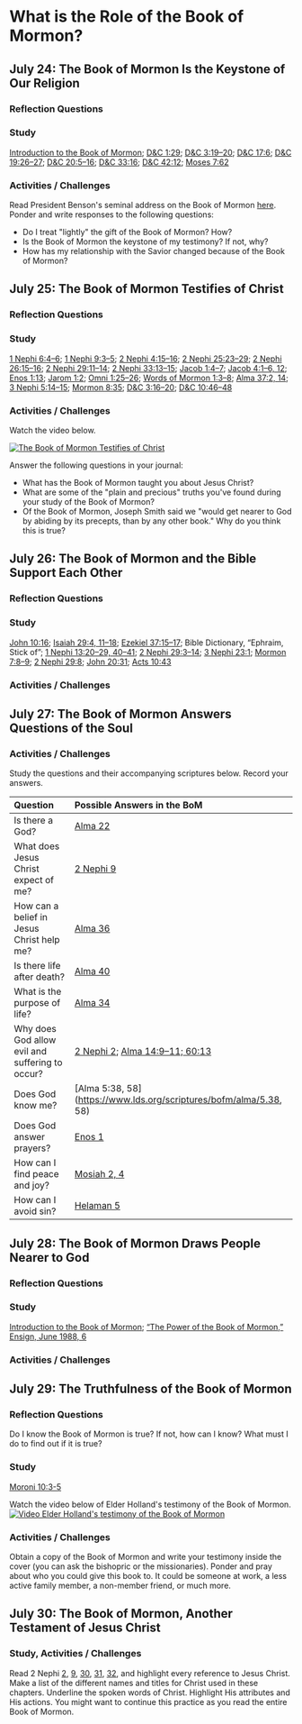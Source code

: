 # What is the Role of the Book of Mormon?
## July 24: The Book of Mormon Is the Keystone of Our Religion

### Reflection Questions

### Study
[Introduction to the Book of Mormon](https://www.lds.org/scriptures/bofm/introduction?lang=eng); [D&C 1:29](https://www.lds.org/scriptures/dc-testament/dc/1.29); [D&C 3:19–20](https://www.lds.org/scriptures/dc-testament/dc/3.19-20); [D&C 17:6](https://www.lds.org/scriptures/dc-testament/dc/17.6); [D&C 19:26–27](https://www.lds.org/scriptures/dc-testament/dc/19.26-27); [D&C 20:5–16](https://www.lds.org/scriptures/dc-testament/dc/20.5-16); [D&C 33:16](https://www.lds.org/scriptures/dc-testament/dc/33.16); [D&C 42:12](https://www.lds.org/scriptures/dc-testament/dc/42.12); [Moses 7:62](https://www.lds.org/scriptures/pgp/moses/7.62)

### Activities / Challenges

Read President Benson's seminal address on the Book of Mormon [here](https://www.lds.org/general-conference/1986/10/the-book-of-mormon-keystone-of-our-religion?lang=eng). Ponder and write responses to the following questions:
* Do I treat "lightly" the gift of the Book of Mormon? How?
* Is the Book of Mormon the keystone of my testimony? If not, why?
* How has my relationship with the Savior changed because of the Book of Mormon?

## July 25: The Book of Mormon Testifies of Christ

### Reflection Questions

### Study
[1 Nephi 6:4–6](https://www.lds.org/scriptures/bofm/1-ne/6.4-6); [1 Nephi 9:3–5](https://www.lds.org/scriptures/bofm/1-ne/9.3-5); [2 Nephi 4:15–16](https://www.lds.org/scriptures/bofm/2-ne/4.15-16); [2 Nephi 25:23–29](https://www.lds.org/scriptures/bofm/2-ne/25.23-29); [2 Nephi 26:15–16](https://www.lds.org/scriptures/bofm/2-ne/26.15-16); [2 Nephi 29:11–14](https://www.lds.org/scriptures/bofm/2-ne/29.11-14); [2 Nephi 33:13–15](https://www.lds.org/scriptures/bofm/2-ne/33.13-15); [Jacob 1:4–7](https://www.lds.org/scriptures/bofm/jacob/1.4-7); [Jacob 4:1–6, 12](https://www.lds.org/scriptures/bofm/jacob/4.1-6); [Enos 1:13](https://www.lds.org/scriptures/bofm/enos/1.13); [Jarom 1:2](https://www.lds.org/scriptures/bofm/jarom/1.2); [Omni 1:25–26](https://www.lds.org/scriptures/bofm/omni/1.25-26); [Words of Mormon 1:3–8](https://www.lds.org/scriptures/bofm/w-of-m/1.3-8); [Alma 37:2, 14](https://www.lds.org/scriptures/bofm/alma/37.2); [3 Nephi 5:14–15](https://www.lds.org/scriptures/bofm/3-ne/5.14-15); [Mormon 8:35](https://www.lds.org/scriptures/bofm/morm/8.35); [D&C 3:16–20](https://www.lds.org/scriptures/dc-testament/dc/3.16-20); [D&C 10:46–48](https://www.lds.org/scriptures/dc-testament/dc/10.46-48)

### Activities / Challenges
Watch the video below.

[![The Book of Mormon Testifies of Christ](https://d3vv6lp55qjaqc.cloudfront.net/items/25062s0V0t201e2S3g2W/Screen%20Shot%202017-07-22%20at%2011.10.15%20AM.png)](https://www.lds.org/prophets-and-apostles/unto-all-the-world/the-book-of-mormon-testifies-of-christ?lang=eng)

Answer the following questions in your journal:

* What has the Book of Mormon taught you about Jesus Christ?
* What are some of the "plain and precious" truths you've found during your study of the Book of Mormon?
* Of the Book of Mormon, Joseph Smith said we "would get nearer to God by abiding by its precepts, than by any other book." Why do you think this is true? 

## July 26: The Book of Mormon and the Bible Support Each Other

### Reflection Questions

### Study
[John 10:16](https://www.lds.org/scriptures/nt/john/10.16); [Isaiah 29:4, 11–18](https://www.lds.org/scriptures/ot/isa/29.4); [Ezekiel 37:15–17](https://www.lds.org/scriptures/ot/ezek/37.15-17); Bible Dictionary, “Ephraim, Stick of”; [1 Nephi 13:20–29, 40–41](https://www.lds.org/scriptures/bofm/1-ne/13.20-29); [2 Nephi 29:3–14](https://www.lds.org/scriptures/bofm/2-ne/29.3-14); [3 Nephi 23:1](https://www.lds.org/scriptures/bofm/3-ne/23.1); [Mormon 7:8–9](https://www.lds.org/scriptures/bofm/morm/7.8-9); [2 Nephi 29:8](https://www.lds.org/scriptures/bofm/2-ne/29.8); [John 20:31](https://www.lds.org/scriptures/nt/john/20.31); [Acts 10:43](https://www.lds.org/scriptures/nt/acts/10.43)

### Activities / Challenges

## July 27: The Book of Mormon Answers Questions of the Soul

### Activities / Challenges

Study the questions and their accompanying scriptures below. Record your answers.

Question | Possible Answers in the BoM
:---|:---
Is there a God? | [Alma 22](https://www.lds.org/scriptures/bofm/alma/22)
What does Jesus Christ expect of me? | [2 Nephi 9](https://www.lds.org/scriptures/bofm/2-ne/9)
How can a belief in Jesus Christ help me? | [Alma 36](https://www.lds.org/scriptures/bofm/alma/36)
Is there life after death? | [Alma 40](https://www.lds.org/scriptures/bofm/alma/40)
What is the purpose of life? | [Alma 34](https://www.lds.org/scriptures/bofm/alma/34)
Why does God allow evil and suffering to occur? | [2 Nephi 2](https://www.lds.org/scriptures/bofm/2-ne/2); [Alma 14:9–11; 60:13](https://www.lds.org/scriptures/bofm/alma/14.9-11)
Does God know me? | [Alma 5:38, 58](https://www.lds.org/scriptures/bofm/alma/5.38, 58)
Does God answer prayers? | [Enos 1](https://www.lds.org/scriptures/bofm/enos/1)
How can I find peace and joy? | [Mosiah 2, 4](https://www.lds.org/scriptures/bofm/mosiah/22)
How can I avoid sin? | [Helaman 5](https://www.lds.org/scriptures/bofm/hel/5)

## July 28: The Book of Mormon Draws People Nearer to God

### Reflection Questions

### Study
[Introduction to the Book of Mormon](https://www.lds.org/scriptures/bofm/introduction?lang=eng); [“The Power of the Book of Mormon,” Ensign, June 1988, 6](https://www.lds.org/ensign/1988/06/the-power-of-the-book-of-mormon?lang=eng)

### Activities / Challenges

## July 29: The Truthfulness of the Book of Mormon

### Reflection Questions
Do I know the Book of Mormon is true? If not, how can I know? What must I do to find out if it is true?

### Study
[Moroni 10:3-5](https://www.lds.org/scriptures/bofm/moro/10.3-5)

Watch the video below of Elder Holland's testimony of the Book of Mormon.
[![Video Elder Holland's testimony of the Book of Mormon](https://img.youtube.com/vi/SHY-Y9yraR8/0.jpg)](https://www.youtube.com/watch?v=SHY-Y9yraR8)


### Activities / Challenges
Obtain a copy of the Book of Mormon and write your testimony inside the cover (you can ask the bishopric or the missionaries). Ponder and pray about who you could give this book to. It could be someone at work, a less active family member, a non-member friend, or much more. 

## July 30: The Book of Mormon, Another Testament of Jesus Christ

### Study, Activities / Challenges
Read 2 Nephi [2](https://www.lds.org/scriptures/bofm/2-ne/2), [9](https://www.lds.org/scriptures/bofm/2-ne/9), [30](https://www.lds.org/scriptures/bofm/2-ne/30), [31](https://www.lds.org/scriptures/bofm/2-ne/31), [32](https://www.lds.org/scriptures/bofm/2-ne/32), and highlight every reference to Jesus Christ. Make a list of the different names and titles for Christ used in these chapters. Underline the spoken words of Christ. Highlight His attributes and His actions. You might want to continue this practice as you read the entire Book of Mormon.

